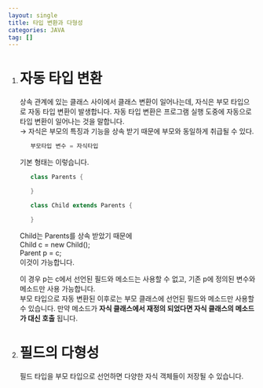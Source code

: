 ```yaml
---
layout: single
title: 타입 변환과 다형성
categories: JAVA
tag: []
---
```


1. # 자동 타입 변환
   상속 관계에 있는 클래스 사이에서 클래스 변환이 일어나는데, 자식은 부모 타입으로 자동 타입 변환이 발생합니다. 자동 타입 변환은 프로그램 실행 도중에 자동으로 타입 변환이 일어나는 것을 말합니다.   
   → 자식은 부모의 특징과 기능을 상속 받기 때문에 부모와 동일하게 취급될 수 있다.  

   ```java
      부모타입 변수 = 자식타입
   ```
   기본 형태는 이렇습니다.

   ```java
      class Parents {

      }

      class Child extends Parents {

      }
   ```   
   Child는 Parents를 상속 받았기 때문에   
   Child c = new Child();   
   Parent p = c;   
   이것이 가능합니다.   

   이 경우 p는 c에서 선언된 필드와 메소드는 사용할 수 없고, 기존 p에 정의된 변수와 메소드만 사용 가능합니다.   
   부모 타입으로 자동 변환된 이후로는 부모 클래스에 선언된 필드와 메소드만 사용할 수 있습니다. 만약 메소드가 __자식 클래스에서 재정의 되었다면 자식 클래스의 메소드가 대신 호출__ 됩니다.

1. # 필드의 다형성
   필드 타입을 부모 타입으로 선언하면 다양한 자식 객체들이 저장될 수 있습니다. 